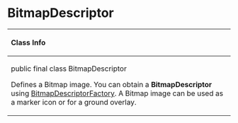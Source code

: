 # BitmapDescriptor<a name="EN-US_TOPIC_0000001099501086"></a>


<a name="table8460mcpsimp"></a>
<table><thead align="left"><tr id="row8464mcpsimp"><th class="cellrowborder" valign="top" width="100%" id="mcps1.1.2.1.1"><p id="p8466mcpsimp"><a name="p8466mcpsimp"></a><a name="p8466mcpsimp"></a>Class Info</p>
</th>
</tr>
</thead>
<tbody><tr id="row8467mcpsimp"><td class="cellrowborder" valign="top" width="100%" headers="mcps1.1.2.1.1 "><p id="p48004492218"><a name="p48004492218"></a><a name="p48004492218"></a>public final class BitmapDescriptor</p>
<p id="p8469mcpsimp"><a name="p8469mcpsimp"></a><a name="p8469mcpsimp"></a>Defines a Bitmap image. You can obtain a <strong id="b67195223916"><a name="b67195223916"></a><a name="b67195223916"></a>BitmapDescriptor</strong> using <a href="bitmapdescriptorfactory.md">BitmapDescriptorFactory</a>. A Bitmap image can be used as a marker icon or for a ground overlay.</p>
</td>
</tr>
</tbody>
</table>

